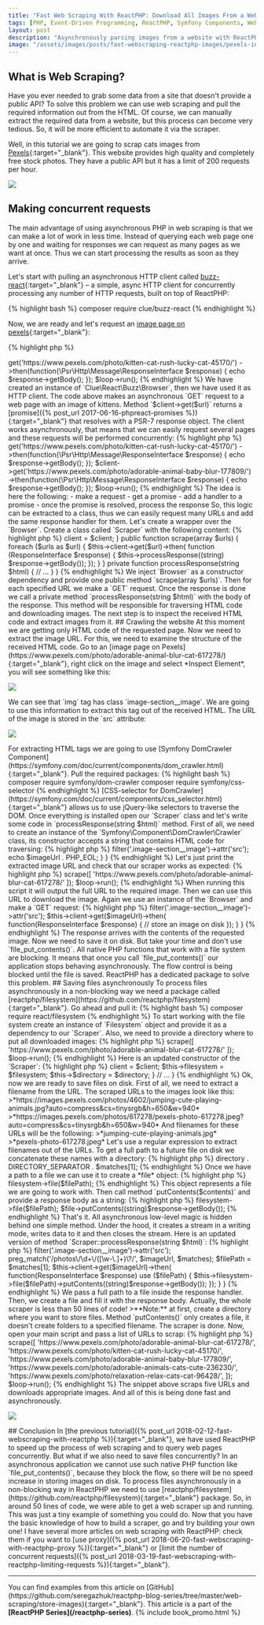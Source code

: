 ```yaml
---
title: "Fast Web Scraping With ReactPHP: Download All Images From a Website"
tags: [PHP, Event-Driven Programming, ReactPHP, Symfony Components, Web Scraping]
layout: post
description: "Asynchronously parsing images from a website with ReactPHP"
image: "/assets/images/posts/fast-webscraping-reactphp-images/pexels-inspect-element.png"
---
```


## What is Web Scraping?

Have you ever needed to grab some data from a site that doesn't provide a public API? To solve this problem we can use web scraping and pull the required information out from the HTML. Of course, we can manually extract the required data from a website, but this process can become very tedious. So, it will be more efficient to automate it via the scraper.

Well, in this tutorial we are going to scrap cats images from [Pexels](https://www.pexels.com/){:target="_blank"}. This website provides high quality and completely free stock photos. They have a public API but it has a limit of 200 requests per hour.

<p class="text-center image">
    <img src="/assets/images/posts/fast-webscraping-reactphp-images/pexels-cats-search.png">
</p>

## Making concurrent requests

The main advantage of using asynchronous PHP in web scraping is that we can make a lot of work in less time. Instead of querying each web page one by one and waiting for responses we can request as many pages as we want at once. Thus we can start processing the results as soon as they arrive. 

Let's start with pulling an asynchronous HTTP client called [buzz-react](https://github.com/clue/php-buzz-react){:target="_blank"} – a simple, async HTTP client for concurrently processing any number of HTTP requests, built on top of ReactPHP:

{% highlight bash %}
composer require clue/buzz-react
{% endhighlight %}

Now, we are ready and let's request an [image page on pexels](https://www.pexels.com/photo/kitten-cat-rush-lucky-cat-45170/){:target="_blank"}:

{% highlight php %}
<?php

require __DIR__ . '/vendor/autoload.php';

use Clue\React\Buzz\Browser;

$loop = \React\EventLoop\Factory::create();

$client = new Browser($loop);
$client->get('https://www.pexels.com/photo/kitten-cat-rush-lucky-cat-45170/')
    ->then(function(\Psr\Http\Message\ResponseInterface $response) {
        echo $response->getBody();
    });

$loop->run();
{% endhighlight %}

We have created an instance of `Clue\React\Buzz\Browser`, then we have used it as HTTP client. The code above makes an asynchronous `GET` request to a web page with an image of kittens. Method `$client->get($url)` returns a [promise]({% post_url 2017-06-16-phpreact-promises %}){:target="_blank"} that resolves with a PSR-7 response object.

The client works asynchronously, that means that we can easily request several pages and these requests will be performed concurrently:

{% highlight php %}
<?php

require __DIR__ . '/vendor/autoload.php';

use Clue\React\Buzz\Browser;

$loop = \React\EventLoop\Factory::create();

$client = new Browser($loop);
$client->get('https://www.pexels.com/photo/kitten-cat-rush-lucky-cat-45170/')
    ->then(function(\Psr\Http\Message\ResponseInterface $response) {
        echo $response->getBody();
    });

$client->get('https://www.pexels.com/photo/adorable-animal-baby-blur-177809/')
    ->then(function(\Psr\Http\Message\ResponseInterface $response) {
        echo $response->getBody();
    });

$loop->run();
{% endhighlight %}

The idea is here the following:

- make a request
- get a promise
- add a handler to a promise
- once the promise is resolved, process the response

So, this logic can be extracted to a class, thus we can easily request many URLs and add the same response handler for them. Let's create a wrapper over the `Browser`. 

Create a class called `Scraper` with the following content:

{% highlight php %}
<?php

use Clue\React\Buzz\Browser;
use Psr\Http\Message\ResponseInterface;

final class Scraper
{
    private $client;

    public function __construct(Browser $client)
    {
        $this->client = $client;
    }

    public function scrape(array $urls)
    {
        foreach ($urls as $url) {
            $this->client->get($url)->then(
                function (ResponseInterface $response) {
                    $this->processResponse((string) $response->getBody());
                });
        }
    }

    private function processResponse(string $html)
    {
        // ...
    }
}
{% endhighlight %}

We inject `Browser` as a constructor dependency and provide one public method `scrape(array $urls)`. Then for each specified URL we make a `GET` request. Once the response is done we call a private method `processResponse(string $html)` with the body of the response. This method will be responsible for traversing HTML code and downloading images. The next step is to inspect the received HTML code and extract images from it.

## Crawling the website

At this moment we are getting only HTML code of the requested page. Now we need to extract the image URL. For this, we need to examine the structure of the received HTML code. Go to an [image page on Pexels](https://www.pexels.com/photo/adorable-animal-blur-cat-617278/){:target="_blank"}, right click on the image and select *Inspect Element*, you will see something like this:

<p class="text-center image">
    <img src="/assets/images/posts/fast-webscraping-reactphp-images/pexels-inspect-element.png">
</p>

We can see that `img` tag has class `image-section__image`. We are going to use this information to extract this tag out of the received HTML. The URL of the image is stored in the `src` attribute:

<p class="text-center image">
    <img src="/assets/images/posts/fast-webscraping-reactphp-images/pexels-image-html.png">
</p>

For extracting HTML tags we are going to use [Symfony DomCrawler Component](https://symfony.com/doc/current/components/dom_crawler.html){:target="_blank"}. Pull the required packages:

{% highlight bash %}
composer require symfony/dom-crawler
composer require symfony/css-selector
{% endhighlight %}

[CSS-selector for DomCrawler](https://symfony.com/doc/current/components/css_selector.html){:target="_blank"} allows us to use jQuery-like selectors to traverse the DOM. Once everything is installed open our `Scraper` class and let's write some code in `processResponse(string $html)` method. First of all, we need to create an instance of the `Symfony\Component\DomCrawler\Crawler` class, its constructor accepts a string that contains HTML code for traversing:

{% highlight php %}
<?php

use Clue\React\Buzz\Browser;
use Psr\Http\Message\ResponseInterface;
use Symfony\Component\DomCrawler\Crawler;

final class Scraper
{
    // ...

    private function processResponse(string $html)
    {
        $crawler = new Crawler($html);
    }
}
{% endhighlight %}

To find any element by its jQuery-like selector use `filter()` method. Then method `attr($attribute)` allows to extract an attribute of the filtered element:

{% highlight php %}
<?php

use Clue\React\Buzz\Browser;
use Psr\Http\Message\ResponseInterface;
use Symfony\Component\DomCrawler\Crawler;

final class Scraper
{
    // ...

    private function processResponse(string $html)
    {
        $crawler = new Crawler($html);
        $imageUrl = $crawler->filter('.image-section__image')->attr('src');
        echo $imageUrl . PHP_EOL;
    }
}
{% endhighlight %}

Let's just print the extracted image URL and check that our scraper works as expected:

{% highlight php %}
<?php
// index.php

require __DIR__ . '/vendor/autoload.php';
require __DIR__ . '/Scraper.php';

use Clue\React\Buzz\Browser;

$loop = \React\EventLoop\Factory::create();

$scraper = new Scraper(new Browser($loop));
$scraper->scrape([
    'https://www.pexels.com/photo/adorable-animal-blur-cat-617278/'
]);

$loop->run();
{% endhighlight %}

When running this script it will output the full URL to the required image. Then we can use this URL to download the image. Again we use an instance of the `Browser` and make a `GET` request:

{% highlight php %}
<?php

use Clue\React\Buzz\Browser;
use Psr\Http\Message\ResponseInterface;
use Symfony\Component\DomCrawler\Crawler;

final class Scraper
{
    // ...

    private function processResponse(string $html)
    {
        $crawler = new Crawler($html);
        imageUrl = $crawler->filter('.image-section__image')->attr('src');
        $this->client->get($imageUrl)->then(
            function(ResponseInterface $response) {
                // store an image on disk
        });
    }
}
{% endhighlight %}

The response arrives with the contents of the requested image. Now we need to save it on disk. But take your time and don't use `file_put_contents()`. All native PHP functions that work with a file system are blocking. It means that once you call `file_put_contents()` our application stops behaving asynchronously. The flow control is being blocked until the file is saved. ReactPHP has a dedicated package to solve this problem.

## Saving files asynchronously

To process files asynchronously in a non-blocking way we need a package called [reactphp/filesystem](https://github.com/reactphp/filesystem){:target="_blank"}. Go ahead and pull it:

{% highlight bash %}
composer require react/filesystem
{% endhighlight %}

To start working with the file system create an instance of `Filesystem` object and provide it as a dependency to our `Scraper`. Also, we need to provide a directory where to put all downloaded images:

{% highlight php %}
<?php
// index.php

require __DIR__ . '/vendor/autoload.php';
require __DIR__ . '/Scraper.php';

use Clue\React\Buzz\Browser;
use React\Filesystem\Filesystem;

$loop = \React\EventLoop\Factory::create();

$scraper = new ScraperForImages(
    new Browser($loop), Filesystem::create($loop), __DIR__ . '/images'
);

$scraper->scrape([
    'https://www.pexels.com/photo/adorable-animal-blur-cat-617278/'
]);

$loop->run();
{% endhighlight %}

Here is an updated constructor of the `Scraper`:

{% highlight php %}
<?php

use Clue\React\Buzz\Browser;
use Psr\Http\Message\ResponseInterface;
use React\Filesystem\FilesystemInterface;
use Symfony\Component\DomCrawler\Crawler;

final class Scraper
{
    private $client;
    
    private $filesystem;

    private $directory;

    public function __construct(Browser $client, FilesystemInterface $filesystem, string $directory)
    {
        $this->client = $client;
        $this->filesystem = $filesystem;
        $this->$directory = $directory;
    }

    // ...
}
{% endhighlight %}

Ok, now we are ready to save files on disk. First of all, we need to extract a filename from the URL. The scraped URLs to the images look like this:

>*https://images.pexels.com/photos/4602/jumping-cute-playing-animals.jpg?auto=compress&cs=tinysrgb&h=650&w=940*
>*https://images.pexels.com/photos/617278/pexels-photo-617278.jpeg?auto=compress&cs=tinysrgb&h=650&w=940*

And filenames for these URLs will be the following:

>*jumping-cute-playing-animals.jpg*<br>
>*pexels-photo-617278.jpeg*

Let's use a regular expression to extract filenames out of the URLs. To get a full path to a future file on disk we concatenate these names with a directory:

{% highlight php %}
<?php

preg_match('/photos\/\d+\/([\w-\.]+)\?/', $imageUrl, $matches); // $matches[1] contains a filename
$filePath = $this->directory . DIRECTORY_SEPARATOR . $matches[1];
{% endhighlight %}

Once we have a path to a file we can use it to create a *file* object:

{% highlight php %}
<?php

$file = $this->filesystem->file($filePath);
{% endhighlight %}

This object represents a file we are going to work with. Then call method `putContents($contents)` and provide a response body as a string:

{% highlight php %}
<?php

$file = $this->filesystem->file($filePath);
$file->putContents((string)$response->getBody());
{% endhighlight %}

That's it. All asynchronous low-level magic is hidden behind one simple method. Under the hood, it creates a stream in a writing mode, writes data to it and then closes the stream. Here is an updated version of method `Scraper::processResponse(string $html)`:

{% highlight php %}
<?php

use Clue\React\Buzz\Browser;
use Psr\Http\Message\ResponseInterface;
use React\Filesystem\FilesystemInterface;
use Symfony\Component\DomCrawler\Crawler;

final class Scraper
{
    // ...

    private function processResponse(string $html)
    {
        $crawler = new Crawler($html);
        $imageUrl = $crawler->filter('.image-section__image')->attr('src');
        preg_match('/photos\/\d+\/([\w-\.]+)\?/', $imageUrl, $matches);
        $filePath = $matches[1];

        $this->client->get($imageUrl)->then(
            function(ResponseInterface $response) use ($filePath) {
                $this->filesystem->file($filePath)->putContents((string)$response->getBody());
        });
    }
}
{% endhighlight %}

We pass a full path to a file inside the response handler. Then, we create a file and fill it with the response body. Actually, the whole scraper is less than 50 lines of code!

>**Note:** at first, create a directory where you want to store files. Method `putContents()` only creates a file, it doesn't create folders to a specified filename.

The scraper is done. Now, open your main script and pass a list of URLs to scrap:

{% highlight php %}
<?php
// index.php

<?php

require __DIR__ . '/../vendor/autoload.php';
require __DIR__ . '/ScraperForImages.php';

use Clue\React\Buzz\Browser;
use React\Filesystem\Filesystem;

$loop = \React\EventLoop\Factory::create();

$scraper = new ScraperForImages(
    new Browser($loop), Filesystem::create($loop), __DIR__ . '/images'
);

$scraper->scrape([
    'https://www.pexels.com/photo/adorable-animal-blur-cat-617278/',
    'https://www.pexels.com/photo/kitten-cat-rush-lucky-cat-45170/',
    'https://www.pexels.com/photo/adorable-animal-baby-blur-177809/',
    'https://www.pexels.com/photo/adorable-animals-cats-cute-236230/',
    'https://www.pexels.com/photo/relaxation-relax-cats-cat-96428/',
]);

$loop->run();
{% endhighlight %}

The snippet above scraps five URLs and downloads appropriate images. And all of this is being done fast and asynchronously.

<p class="text-center image">
    <img src="/assets/images/posts/fast-webscraping-reactphp-images/fast-scrap.gif">
</p>

## Conclusion

In [the previous tutorial]({% post_url 2018-02-12-fast-webscraping-with-reactphp %}){:target="_blank"}, we have used ReactPHP to speed up the process of web scraping and to query web pages concurrently. But what if we also need to save files concurrently? In an asynchronous application we cannot use such native PHP function like `file_put_contents()`, because they block the flow, so there will be no speed increase in storing images on disk. To process files asynchronously in a non-blocking way in ReactPHP we need to use [reactphp/filesystem](https://github.com/reactphp/filesystem){:target="_blank"} package.

So, in around 50 lines of code, we were able to get a web scraper up and running. This was just a tiny example of something you could do. Now that you have the basic knowledge of how to build a scraper, go and try building your own one!

I have several more articles on web scraping with ReactPHP: check them if you want to [use proxy]({% post_url 2018-06-20-fast-webscraping-with-reactphp-proxy %}){:target="_blank"} or [limit the number of concurrent requests]({% post_url 2018-03-19-fast-webscraping-with-reactphp-limiting-requests %}){:target="_blank"}.


<hr>

You can find examples from this article on [GitHub](https://github.com/seregazhuk/reactphp-blog-series/tree/master/web-scraping/store-images){:target="_blank"}.

This article is a part of the <strong>[ReactPHP Series](/reactphp-series)</strong>.

{% include book_promo.html %}
